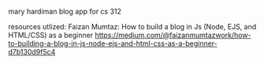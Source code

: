 mary hardiman
blog app for cs 312

resources utlized:
Faizan Mumtaz: How to build a blog in Js (Node, EJS, and HTML/CSS) as a beginner
https://medium.com/@faizanmumtazwork/how-to-building-a-blog-in-js-node-ejs-and-html-css-as-a-beginner-d7b130d9f5c4